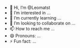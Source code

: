 - 👋 Hi, I’m @Leomatst
- 👀 I’m interested in ...
- 🌱 I’m currently learning ...
- 💞️ I’m looking to collaborate on ...
- 📫 How to reach me ...
- 😄 Pronouns: ...
- ⚡ Fun fact: ...

<!---
Leomatst/Leomatst is a ✨ special ✨ repository because its `README.md` (this file) appears on your GitHub profile.
You can click the Preview link to take a look at your changes.
--->
